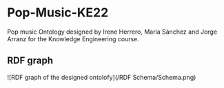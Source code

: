 # Pop-Music-KE22
 Pop music Ontology designed by Irene Herrero, María Sánchez and Jorge Arranz for the Knowledge Engineering course. 


## RDF graph

![RDF graph of the designed ontolofy](/RDF Schema/Schema.png)